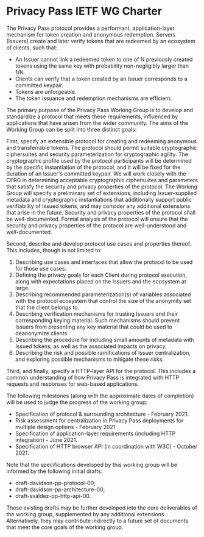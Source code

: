 # Privacy Pass IETF WG Charter

The Privacy Pass protocol provides a performant, application-layer
mechanism for token creation and anonymous redemption. Servers (Issuers)
create and later verify tokens that are redeemed by an ecosystem of
clients, such that:

- An Issuer cannot link a redeemed token to one of N previously created tokens
  using the same key with probability non-negligibly larger than 1/N.
- Clients can verify that a token created by an Issuer corresponds to a
  committed keypair.
- Tokens are unforgeable.
- The token issuance and redemption mechanisms are efficient.

The primary purpose of the Privacy Pass Working Group is to develop and
standardize a protocol that meets these requirements, influenced by
applications that have arisen from the wider community. The aims of the
Working Group can be split into three distinct goals:

First, specify an extensible protocol for creating and redeeming
anonymous and transferrable tokens. The protocol should permit suitable
cryptographic ciphersuites and security parameterization for
cryptographic agility. The cryptographic profile used by the protocol
participants will be determined by the specific instantiation of the
protocol, and it will be fixed for the duration of an Issuer's committed
keypair. We will work closely with
the CFRG in determining acceptable cryptographic ciphersuites and parameters
that satisfy the security and privacy properties of the protocol. The
Working Group will specify a preliminary set of extensions, including
Issuer-supplied metadata and cryptographic instantiations
that additionally support public verifiability of Issued tokens, and may
consider any
additional extensions that arise in the future. Security and privacy
properties of the protocol shall be well-documented. Formal analysis of
the protocol will ensure that the security and privacy properties of the
protocol are well-understood and well-documented.

Second, describe and develop protocol use cases and properties thereof.
This includes, though is not limited to:

1. Describing use cases and interfaces that allow the protocol to be
   used for those use cases.
2. Defining the privacy goals for each Client during protocol execution,
   along with expectations placed on the Issuers and the ecosystem at
   large.
3. Describing recommended parameterization(s) of variables associated with
   the protocol ecosystem that control the size of the anonymity set
   that the client belongs to.
4. Describing verification mechanisms for trusting Issuers and their
   corresponding keying material. Such mechanisms should prevent Issuers
   from presenting any key material that could be used to deanonymize
   clients.
5. Describing the procedure for including small amounts of metadata with
   Issued tokens, as well as the associated impacts on privacy.
6. Describing the risk and possible ramifications of Issuer
   centralization, and exploring possible mechanisms to mitigate these
   risks.

Third, and finally, specify a HTTP-layer API for the protocol. This
includes a common understanding of how Privacy Pass is integrated with
HTTP requests and responses for web-based applications.

The following milestones (along with the approximate dates of
completion) will be used to judge the progress of the working group:

- Specification of protocol & surrounding architecture - February 2021.
- Risk assessment for centralization in Privacy Pass deployments for
  multiple design options - February 2021
- Specification of application-layer requirements (including HTTP
  integration) - June 2021.
- Specification of HTTP browser API (in coordination with W3C) - October
  2021.

Note that the specifications developed by this working group will be
informed by the following initial drafts:

- draft-davidson-pp-protocol-00;
- draft-davidson-pp-architecture-00;
- draft-svaldez-pp-http-api-00.

These existing drafts may be further developed into the core
deliverables of the working group, supplemented by any additional
extensions. Alternatively, they may contribute indirectly to a future
set of documents that meet the core goals of the working group.
